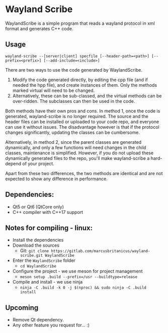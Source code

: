 # Wayland Scribe
WaylandScribe is a simple program that reads a wayland protocol in xml format and generates C++ code.

## Usage
`wayland-scribe --[server|client] specfile [--header-path=<path>] [--prefix=<prefix>] [--add-include=<include>]`

There are two ways to use the code generated by WaylandScribe.
1. Modify the code generated directly, by editing the cpp file (and if needed the hpp file), and create instances of them. Only the methods
   marked virtual will need to be changed.
2. Alternatively, these can be sub-classed, and the virtual methods can be over-ridden. The subclasses can then be used in the code.

Both methods have their own pros and cons.
In method 1, once the code is generated, wayland-scribe is no longer required. The source and the header files can be installed or uploaded to
your code repo, and everyone can use it without issues. The disadvantage however is that if the protocol changes significantly, updating the
classes can be cumbersome.

Alternatively, in method 2, since the parent classes are generated dynamically, and only a few functions will need changes in the child classes,
maintenance is simplified. However, if you do not upload these dynamically generated files to the repo, you'll make wayland-scribe a hard-depend
of your project.

Apart from these two differences, the two methods are identical and are not expected to show any difference in performance.

## Dependencies:
* Qt5 or Qt6 (QtCore only)
* C++ compiler with C++17 support

## Notes for compiling - linux:

- Install the dependencies
- Download the sources
  * Git: `git clone https://gitlab.com/marcusbritanicus/wayland-scribe.git WaylandScribe`
- Enter the `WaylandScribe` folder
  * `cd WaylandScribe`
- Configure the project - we use meson for project management
  * `meson setup .build --prefix=/usr --buildtype=release`
- Compile and install - we use ninja
  * `ninja -C .build -k 0 -j $(nproc) && sudo ninja -C .build install`


## Upcoming
* Remove Qt dependency.
* Any other feature you request for... :)
